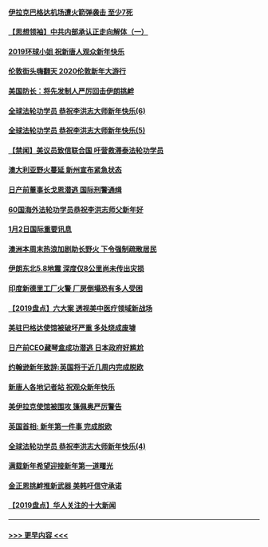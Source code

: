 #### [伊拉克巴格达机场遭火箭弹袭击 至少7死](../pages/prog202/a102744115.md?t=01031133) 
#### [【思想领袖】中共内部承认正走向解体（一）](../pages/prog202/a102744097.md?t=01031133) 
#### [2019环球小姐 祝新唐人观众新年快乐](../pages/prog202/a102744043.md?t=01031133) 
#### [伦敦街头嗨翻天 2020伦敦新年大游行](../pages/prog202/a102743925.md?t=01031133) 
#### [美国防长：将先发制人严厉回击伊朗挑衅](../pages/prog202/a102743930.md?t=01031133) 
#### [全球法轮功学员 恭祝李洪志大师新年快乐(6)](../pages/prog202/a102743899.md?t=01031133) 
#### [全球法轮功学员 恭祝李洪志大师新年快乐(5)](../pages/prog202/a102743766.md?t=01031133) 
#### [【禁闻】美议员致信联合国 吁营救滞泰法轮功学员](../pages/prog202/a102743781.md?t=01031133) 
#### [澳大利亚野火蔓延 新州宣布紧急状态](../pages/prog202/a102743681.md?t=01031133) 
#### [日产前董事长戈恩潜逃 国际刑警通缉](../pages/prog202/a102743676.md?t=01031133) 
#### [60国海外法轮功学员恭祝李洪志师父新年好](../pages/prog202/a102743628.md?t=01031133) 
#### [1月2日国际重要讯息](../pages/prog202/a102743488.md?t=01031133) 
#### [澳洲本周末热浪加剧助长野火 下令强制疏散居民](../pages/prog202/a102743421.md?t=01031133) 
#### [伊朗东北5.8地震 深度仅8公里尚未传出灾损](../pages/prog202/a102743396.md?t=01031133) 
#### [印度新德里工厂火警 厂房倒塌恐有多人受困](../pages/prog202/a102743386.md?t=01031133) 
#### [【2019盘点】六大案 透视美中医疗领域新战场](../pages/prog202/a102743227.md?t=01031133) 
#### [美驻巴格达使馆被破坏严重 多处烧成废墟](../pages/prog202/a102743244.md?t=01031133) 
#### [日产前CEO藏琴盒成功潜逃 日本政府好尴尬](../pages/prog202/a102742937.md?t=01031133) 
#### [约翰逊新年致辞:英国将于近几周内完成脱欧](../pages/prog202/a102742956.md?t=01031133) 
#### [新唐人各地记者站 祝观众新年快乐](../pages/prog202/a102742785.md?t=01031133) 
#### [美伊拉克使馆被围攻 篷佩奥严厉警告](../pages/prog202/a102742994.md?t=01031133) 
#### [英国首相: 新年第一件事 完成脱欧](../pages/prog202/a102742907.md?t=01031133) 
#### [全球法轮功学员 恭祝李洪志大师新年快乐(4)](../pages/prog202/a102742900.md?t=01031133) 
#### [满载新年希望迎接新年第一道曙光](../pages/prog202/a102742809.md?t=01031133) 
#### [金正恩挑衅推新武器 美韩吁信守承诺](../pages/prog202/a102742799.md?t=01031133) 
#### [【2019盘点】华人关注的十大新闻](../pages/prog202/a102742748.md?t=01031133) 

----
#### [ >>> 更早内容 <<< ](../indexes/prog202-earlier.md)
